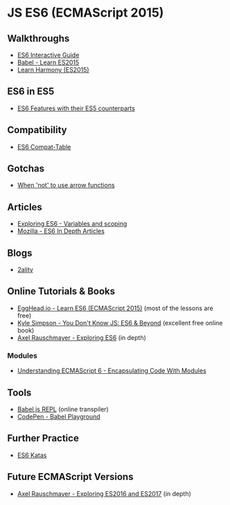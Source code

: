 # JS ES6 (ECMAScript 2015)

## Walkthroughs

- [ES6 Interactive Guide](http://stack.formidable.com/es6-interactive-guide/)
- [Babel - Learn ES2015](https://babeljs.io/learn-es2015/)
- [Learn Harmony (ES2015)](http://learnharmony.org/)

## ES6 in ES5

- [ES6 Features with their ES5 counterparts](http://es6-features.org/)

## Compatibility

- [ES6 Compat-Table](http://kangax.github.io/compat-table/es6/)

## Gotchas

- [When 'not' to use arrow functions](https://rainsoft.io/when-not-to-use-arrow-functions-in-javascript/)

## Articles

- [Exploring ES6 - Variables and scoping](http://exploringjs.com/es6/ch_variables.html)
- [Mozilla - ES6 In Depth Articles](https://hacks.mozilla.org/category/es6-in-depth/)

## Blogs

- [2ality](http://2ality.com/)

## Online Tutorials & Books

- [EggHead.io - Learn ES6 (ECMAScript 2015)](https://egghead.io/courses/learn-es6-ecmascript-2015) (most of the lessons are free)
- [Kyle Simpson - You Don't Know JS: ES6 & Beyond](https://github.com/getify/You-Dont-Know-JS/blob/master/es6%20&%20beyond/README.md#you-dont-know-js-es6--beyond) (excellent free online book)
- [Axel Rauschmayer - Exploring ES6](http://exploringjs.com/es6.html) (in depth)

### Modules

- [Understanding ECMAScript 6 - Encapsulating Code With Modules](https://leanpub.com/understandinges6/read#leanpub-auto-encapsulating-code-with-modules)

## Tools

- [Babel.js REPL](http://babeljs.io/repl/) (online transpiler)
- [CodePen - Babel Playground](http://codepen.io/MuhdFaifi/pen/obGbOo?editors=0010)

## Further Practice

- [ES6 Katas](http://es6katas.org/)

## Future ECMAScript Versions

- [Axel Rauschmayer - Exploring ES2016 and ES2017](http://exploringjs.com/es2016-es2017/) (in depth)
